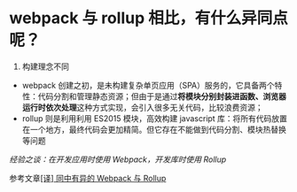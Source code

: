 # webpack 与 rollup 相比，有什么异同点呢？

1. 构建理念不同

- webpack 创建之初，是未构建复杂单页应用（SPA）服务的，它具备两个特性：代码分割和管理静态资源；但由于是通过**将模块分别封装进函数、浏览器运行时依次处理**这种方式实现，会引入很多无关代码，比较浪费资源；
- rollup 则是利用利用 ES2015 模块，高效构建 javascript 库：将所有代码放置在一个地方，最终代码会更加精简。但它存在不能做到代码分割、模块热替换等问题

_经验之谈：在开发应用时使用 Webpack，开发库时使用 Rollup_

参考文章[[译] 同中有异的 Webpack 与 Rollup](https://juejin.im/post/58edb865570c350057f199a7)
